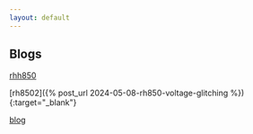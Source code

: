 ```yaml
---
layout: default
---
```


## Blogs
[rhh850](\2020\02\14\rh850-voltage-glitching.html)


[rh8502]({% post_url 2024-05-08-rh850-voltage-glitching %}){:target="_blank"}

[blog](https://jerinsunny.github.io/blogs/2020/02/14/rh850-voltage-glitching.html)